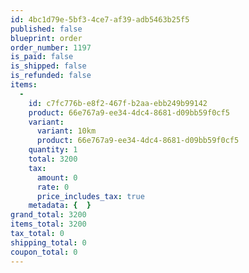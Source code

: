 ```yaml
---
id: 4bc1d79e-5bf3-4ce7-af39-adb5463b25f5
published: false
blueprint: order
order_number: 1197
is_paid: false
is_shipped: false
is_refunded: false
items:
  -
    id: c7fc776b-e8f2-467f-b2aa-ebb249b99142
    product: 66e767a9-ee34-4dc4-8681-d09bb59f0cf5
    variant:
      variant: 10km
      product: 66e767a9-ee34-4dc4-8681-d09bb59f0cf5
    quantity: 1
    total: 3200
    tax:
      amount: 0
      rate: 0
      price_includes_tax: true
    metadata: {  }
grand_total: 3200
items_total: 3200
tax_total: 0
shipping_total: 0
coupon_total: 0
---
```

